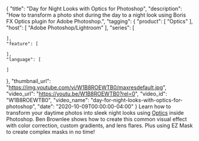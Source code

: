 {
  "title": "Day for Night Looks with Optics for Photoshop",
  "description": "How to transform a photo shot during the day to a night look using Boris FX Optics plugin for Adobe Photoshop.",
  "tagging": {
    "product": [
      "Optics"
    ],
    "host": [
      "Adobe Photoshop/Lightroom"
    ],
    "series": [

    ],
    "feature": [

    ],
    "language": [

    ]
  },
  "thumbnail_url": "https://img.youtube.com/vi/W1B8ROEWTB0/maxresdefault.jpg",
  "video_url": "https://youtu.be/W1B8ROEWTB0?rel=0",
  "video_id": "W1B8ROEWTB0",
  "video_name": "day-for-night-looks-with-optics-for-photoshop",
  "date": "2020-10-09T00:00:00-04:00"
}
Learn how to transform your daytime photos into sleek night looks using [Optics](https://borisfx.com/products/optics/?collection=optics&product=optics "Boris FX Optics") inside Photoshop. Ben Brownlee shows how to create this common visual effect with color correction, custom gradients, and lens flares. Plus using EZ Mask to create complex masks in no time!
